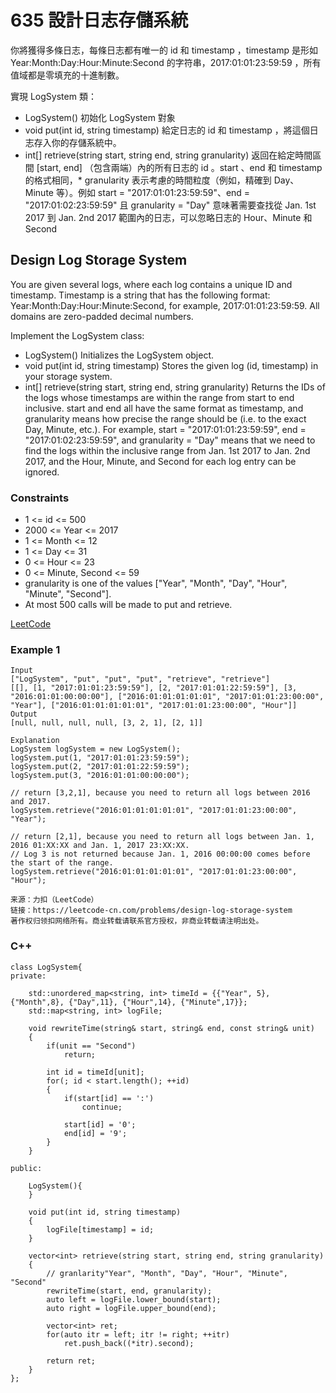 # 635 設計日志存儲系統

你將獲得多條日志，每條日志都有唯一的 id 和 timestamp ，timestamp 是形如 Year:Month:Day:Hour:Minute:Second 的字符串，2017:01:01:23:59:59 ，所有值域都是零填充的十進制數。

實現 LogSystem 類：

* LogSystem() 初始化 LogSystem 對象
* void put(int id, string timestamp) 給定日志的 id 和 timestamp ，將這個日志存入你的存儲系統中。
* int[] retrieve(string start, string end, string granularity) 返回在給定時間區間 [start, end] （包含兩端）內的所有日志的 id 。start 、end 和 timestamp 的格式相同，* granularity 表示考慮的時間粒度（例如，精確到 Day、Minute 等）。例如 start = "2017:01:01:23:59:59"、end = "2017:01:02:23:59:59" 且 granularity = "Day" 意味著需要查找從 Jan. 1st 2017 到 Jan. 2nd 2017 範圍內的日志，可以忽略日志的 Hour、Minute 和 Second

## Design Log Storage System

You are given several logs, where each log contains a unique ID and timestamp. Timestamp is a string that has the following format: Year:Month:Day:Hour:Minute:Second, for example, 2017:01:01:23:59:59. All domains are zero-padded decimal numbers.

Implement the LogSystem class:

* LogSystem() Initializes the LogSystem object.
* void put(int id, string timestamp) Stores the given log (id, timestamp) in your storage system.
* int[] retrieve(string start, string end, string granularity) Returns the IDs of the logs whose timestamps are within the range from start to end inclusive. start and end all have the same format as timestamp, and granularity means how precise the range should be (i.e. to the exact Day, Minute, etc.). For example, start = "2017:01:01:23:59:59", end = "2017:01:02:23:59:59", and granularity = "Day" means that we need to find the logs within the inclusive range from Jan. 1st 2017 to Jan. 2nd 2017, and the Hour, Minute, and Second for each log entry can be ignored.


### Constraints

* 1 <= id <= 500
* 2000 <= Year <= 2017
* 1 <= Month <= 12
* 1 <= Day <= 31
* 0 <= Hour <= 23
* 0 <= Minute, Second <= 59
* granularity is one of the values ["Year", "Month", "Day", "Hour", "Minute", "Second"].
* At most 500 calls will be made to put and retrieve.


[LeetCode](https://leetcode-cn.com/problems/design-log-storage-system/)


### Example 1

```
Input
["LogSystem", "put", "put", "put", "retrieve", "retrieve"]
[[], [1, "2017:01:01:23:59:59"], [2, "2017:01:01:22:59:59"], [3, "2016:01:01:00:00:00"], ["2016:01:01:01:01:01", "2017:01:01:23:00:00", "Year"], ["2016:01:01:01:01:01", "2017:01:01:23:00:00", "Hour"]]
Output
[null, null, null, null, [3, 2, 1], [2, 1]]

Explanation
LogSystem logSystem = new LogSystem();
logSystem.put(1, "2017:01:01:23:59:59");
logSystem.put(2, "2017:01:01:22:59:59");
logSystem.put(3, "2016:01:01:00:00:00");

// return [3,2,1], because you need to return all logs between 2016 and 2017.
logSystem.retrieve("2016:01:01:01:01:01", "2017:01:01:23:00:00", "Year");

// return [2,1], because you need to return all logs between Jan. 1, 2016 01:XX:XX and Jan. 1, 2017 23:XX:XX.
// Log 3 is not returned because Jan. 1, 2016 00:00:00 comes before the start of the range.
logSystem.retrieve("2016:01:01:01:01:01", "2017:01:01:23:00:00", "Hour");

来源：力扣（LeetCode）
链接：https://leetcode-cn.com/problems/design-log-storage-system
著作权归领扣网络所有。商业转载请联系官方授权，非商业转载请注明出处。
```


### C++ 

```
class LogSystem{
private:
    
    std::unordered_map<string, int> timeId = {{"Year", 5}, {"Month",8}, {"Day",11}, {"Hour",14}, {"Minute",17}}; 
    std::map<string, int> logFile;

    void rewriteTime(string& start, string& end, const string& unit)
    {
        if(unit == "Second")
            return;
            
        int id = timeId[unit];
        for(; id < start.length(); ++id)
        {
            if(start[id] == ':')
                continue;
            
            start[id] = '0';
            end[id] = '9';
        }
    }

public:
    
    LogSystem(){
    }

    void put(int id, string timestamp)
    {
        logFile[timestamp] = id;
    }

    vector<int> retrieve(string start, string end, string granularity)
    {
        // granlarity"Year", "Month", "Day", "Hour", "Minute", "Second"      
        rewriteTime(start, end, granularity);
        auto left = logFile.lower_bound(start);
        auto right = logFile.upper_bound(end);
        
        vector<int> ret;
        for(auto itr = left; itr != right; ++itr)
            ret.push_back((*itr).second);        

        return ret;
    }    
};
```
